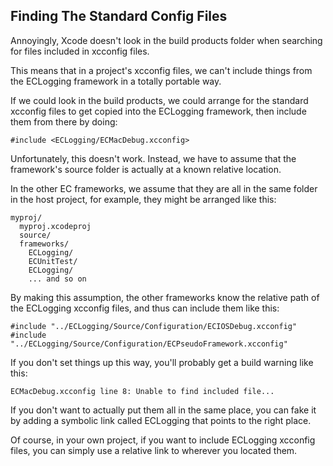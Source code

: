 Finding The Standard Config Files
---------------------------------

Annoyingly, Xcode doesn't look in the build products folder when searching for files included in xcconfig files.

This means that in a project's xcconfig files, we can't include things from the ECLogging framework in a totally portable way.

If we could look in the build products, we could arrange for the standard xcconfig files to get copied into the ECLogging framework, then include them from there by doing:

    #include <ECLogging/ECMacDebug.xcconfig>


Unfortunately, this doesn't work. Instead, we have to assume that the framework's source folder is actually at a known relative location.

In the other EC frameworks, we assume that they are all in the same folder in the host project, for example, they might be arranged like this:

    myproj/
      myproj.xcodeproj
      source/
      frameworks/
        ECLogging/
        ECUnitTest/
        ECLogging/
        ... and so on
        
        
By making this assumption, the other frameworks know the relative path of the ECLogging xcconfig files, and thus can include them like this:

    #include "../ECLogging/Source/Configuration/ECIOSDebug.xcconfig"
    #include "../ECLogging/Source/Configuration/ECPseudoFramework.xcconfig"


If you don't set things up this way, you'll probably get a build warning like this:

    ECMacDebug.xcconfig line 8: Unable to find included file...


If you don't want to actually put them all in the same place, you can fake it by adding a symbolic link called ECLogging that points to the right place.

Of course, in your own project, if you want to include ECLogging xcconfig files, you can simply use a relative link to wherever you located them.

